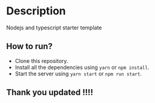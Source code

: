 # Description

Nodejs and typescript starter template

## How to run?

- Clone this repository.
- Install all the dependencies using `yarn` or `npm install`.
- Start the server using `yarn start` or `npm run start`.

## Thank you updated !!!!